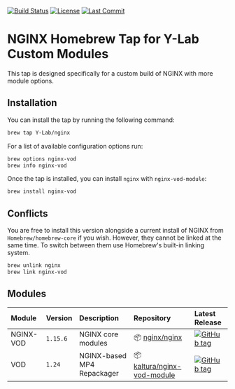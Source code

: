 [![Build Status](https://travis-ci.org/Y-Lab/homebrew-nginx.svg)](https://travis-ci.org/Y-Lab/homebrew-nginx)
[![License](https://img.shields.io/github/license/Y-Lab/homebrew-nginx.svg)](https://github.com/Y-Lab/homebrew-nginx/blob/master/LICENSE)
[![Last Commit](https://img.shields.io/github/last-commit/Y-Lab/homebrew-nginx.svg)](https://github.com/Y-Lab/homebrew-nginx/commits/master)

# NGINX Homebrew Tap for Y-Lab Custom Modules
This tap is designed specifically for a custom build of NGINX with more module options.

## Installation
You can install the tap by running the following command:

```sh
brew tap Y-Lab/nginx
```

For a list of available configuration options run:

```sh
brew options nginx-vod
brew info nginx-vod
```

Once the tap is installed, you can install `nginx` with `nginx-vod-module`:

```sh
brew install nginx-vod
```

## Conflicts
You are free to install this version alongside a current install of NGINX from `Homebrew/homebrew-core` if you wish. However, they cannot be linked at the same time. To switch between them use Homebrew's built-in linking system.

```sh
brew unlink nginx
brew link nginx-vod
```

## Modules
|Module|Version|Description|Repository|Latest Release|
|:--|:--|:--|:--|:--|
|NGINX-VOD|`1.15.6`|NGINX core modules|:package: [nginx/nginx](https://github.com/nginx/nginx)|[![GitHub tag](https://img.shields.io/github/tag/nginx/nginx.svg)](https://github.com/nginx/nginx/releases)|
|VOD|`1.24`|NGINX-based MP4 Repackager|:package: [kaltura/nginx-vod-module](https://github.com/kaltura/nginx-vod-module)|[![GitHub tag](https://img.shields.io/github/tag/kaltura/nginx-vod-module.svg)](https://github.com/kaltura/nginx-vod-module/releases)|
